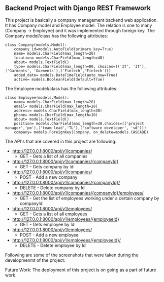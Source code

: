 ## Backend Project with Django REST Framework

This project is basically a company management backend web application. It has Company model and Employee model. The relation is one to many (Company -> Employee) and it was implemented through foreign key.
The Company model/class has the following attributes:
```
class Company(models.Model):
    company_id=models.AutoField(primary_key=True)
    name= models.CharField(max_length=20)
    location= models.CharField(max_length=40)
    about= models.TextField()
    type= models.CharField(max_length=80, choices=(('IT', 'IT'),('Garments', 'Garments'),('Fintech','Fintech')))
    added_date= models.DateTimeField(auto_now=True)
    active= models.BooleanField(default=True)
```
The Employee model/class has the following attributes:
```
class Employee(models.Model):
    name= models.CharField(max_length=20)
    email= models.CharField(max_length=20)
    address= models.CharField(max_length=30)
    phone= models.CharField(max_length=10)
    about= models.TextField()
    position= models.CharField(max_length=30,choices=(('project manager','pm'),('team lead','TL'),('software developer', 'sd')))
    company= models.ForeignKey(Company, on_delete=models.CASCADE)
```
The API's that are covered in this project are following:
* http://127.0.0.1:8000/api/v1/companies/
  - GET - Gets a list of all companies
* http://127.0.0.1:8000/api/v1/companies/{companyId}
  - GET - Gets company by Id
* http://127.0.0.1:8000/api/v1/companies/
  - POST - Add a new company
* http://127.0.0.1:8000/api/v1/companies/{companyId}/
  - DELETE - Delete company by Id
* http://127.0.0.1:8000/api/v1/companies/{companyId}/employees/
  - GET - Get the list of employees working under a certain company by companyId
* http://127.0.0.1:8000/api/v1/employees/
  - GET - Gets a list of all employees
* http://127.0.0.1:8000/api/v1/employees/{employeeId}
  - GET - Gets employee by Id
* http://127.0.0.1:8000/api/v1/employees/
  - POST - Add a new employee
* http://127.0.0.1:8000/api/v1/employees/{employeeId}/
  - DELETE - Delete employee by Id

Following are some of the screenshots that were taken during the developmenmt of the project:

Future Work:
The deployment of this project is on going as a part of future work.




